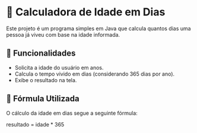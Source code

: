 # 📅 Calculadora de Idade em Dias

Este projeto é um programa simples em Java que calcula quantos dias uma pessoa já viveu com base na idade informada.

## 🚀 Funcionalidades

- Solicita a idade do usuário em anos.
- Calcula o tempo vivido em dias (considerando 365 dias por ano).
- Exibe o resultado na tela.

## 📜 Fórmula Utilizada

O cálculo da idade em dias segue a seguinte fórmula:

resultado = idade * 365
